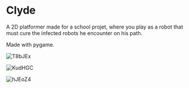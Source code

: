 # Clyde

A 2D platformer made for a school projet, where you play as a robot that must cure the infected robots he encounter on his path.

Made with pygame.

![T8bJEx](https://github.com/Yohan27x/Isometric-Builder/assets/81105099/5939e71d-dd9a-4001-8cb0-5418bcdcb987)

![KudHGC](https://github.com/Yohan27x/Isometric-Builder/assets/81105099/36cb3c4b-19c3-4760-abf7-1cba7303cb91)

![hJEoZ4](https://github.com/Yohan27x/Isometric-Builder/assets/81105099/5f5e5316-0b77-47de-a8aa-a5d70cf98fca)



